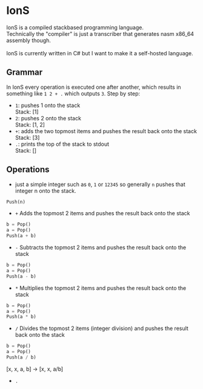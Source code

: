# IonS
IonS is a compiled stackbased programming language.\
Technically the "compiler" is just a transcriber that generates nasm x86_64 assembly though.\
\
IonS is currently written in C# but I want to make it a self-hosted language.

## Grammar
In IonS every operation is executed one after another, which results in something like ``` 1 2 + . ``` which outputs ```3```.
Step by step:
- ```1```: pushes 1 onto the stack\
Stack: [1]
- ```2```: pushes 2 onto the stack\
Stack: [1, 2]
- ```+```: adds the two topmost items and pushes the result back onto the stack\
Stack: [3]
- ```.```: prints the top of the stack to stdout\
Stack: []
## Operations
* just a simple integer such as ```0```, ```1``` or ```12345``` so generally ```n``` pushes that integer n onto the stack.
``` Python
Push(n)
```
* ```+```
Adds the topmost 2 items and pushes the result back onto the stack
``` Python
b = Pop()
a = Pop()
Push(a + b)
```
* ```-```
Subtracts the topmost 2 items and pushes the result back onto the stack
``` Python
b = Pop()
a = Pop()
Push(a - b)
```
* ```*```
Multiplies the topmost 2 items and pushes the result back onto the stack
``` Python
b = Pop()
a = Pop()
Push(a * b)
```
* ```/```
Divides the topmost 2 items (integer division) and pushes the result back onto the stack
``` Python
b = Pop()
a = Pop()
Push(a / b)
```
[x, x, a, b]
-> [x, x, a/b]
* ```.```

